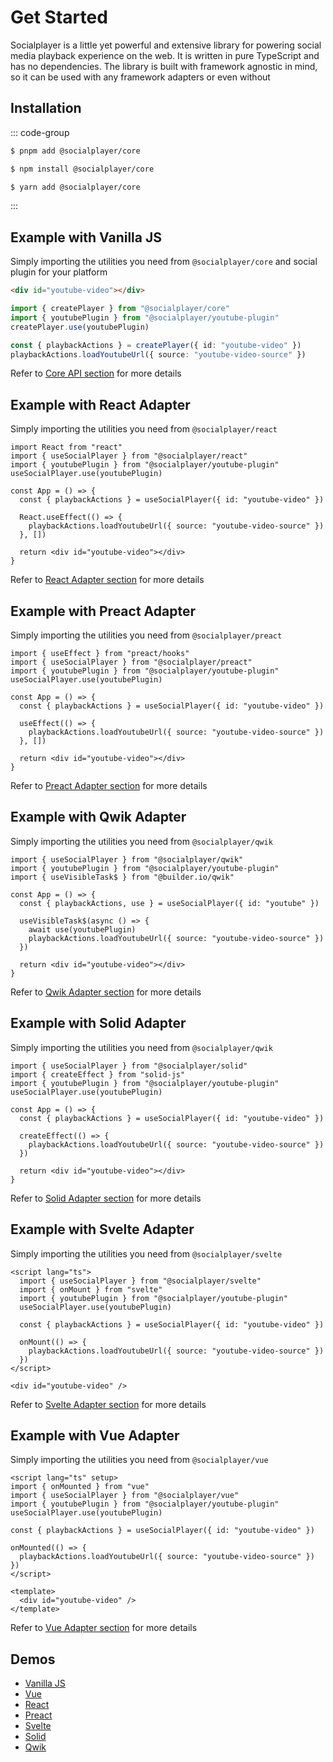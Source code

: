 # Get Started

Socialplayer is a little yet powerful and extensive library for powering social media playback experience on the web. It
is written in pure TypeScript and has no dependencies. The library is built with framework agnostic in mind, so it can
be used with any framework adapters or even without

## Installation

::: code-group

```sh [pnpm]
$ pnpm add @socialplayer/core
```

```sh [npm]
$ npm install @socialplayer/core
```

```sh [yarn]
$ yarn add @socialplayer/core
```

:::

## Example with Vanilla JS

Simply importing the utilities you need from `@socialplayer/core` and social plugin for your platform

```html
<div id="youtube-video"></div>
```

```ts
import { createPlayer } from "@socialplayer/core"
import { youtubePlugin } from "@socialplayer/youtube-plugin"
createPlayer.use(youtubePlugin)

const { playbackActions } = createPlayer({ id: "youtube-video" })
playbackActions.loadYoutubeUrl({ source: "youtube-video-source" })
```

Refer to [Core API section](/api/) for more details

## Example with React Adapter

Simply importing the utilities you need from `@socialplayer/react`

```tsx
import React from "react"
import { useSocialPlayer } from "@socialplayer/react"
import { youtubePlugin } from "@socialplayer/youtube-plugin"
useSocialPlayer.use(youtubePlugin)

const App = () => {
  const { playbackActions } = useSocialPlayer({ id: "youtube-video" })

  React.useEffect(() => {
    playbackActions.loadYoutubeUrl({ source: "youtube-video-source" })
  }, [])

  return <div id="youtube-video"></div>
}
```

Refer to [React Adapter section](/api/adapters/react) for more details

## Example with Preact Adapter

Simply importing the utilities you need from `@socialplayer/preact`

```tsx
import { useEffect } from "preact/hooks"
import { useSocialPlayer } from "@socialplayer/preact"
import { youtubePlugin } from "@socialplayer/youtube-plugin"
useSocialPlayer.use(youtubePlugin)

const App = () => {
  const { playbackActions } = useSocialPlayer({ id: "youtube-video" })

  useEffect(() => {
    playbackActions.loadYoutubeUrl({ source: "youtube-video-source" })
  }, [])

  return <div id="youtube-video"></div>
}
```

Refer to [Preact Adapter section](/api/adapters/preact) for more details

## Example with Qwik Adapter

Simply importing the utilities you need from `@socialplayer/qwik`

```tsx
import { useSocialPlayer } from "@socialplayer/qwik"
import { youtubePlugin } from "@socialplayer/youtube-plugin"
import { useVisibleTask$ } from "@builder.io/qwik"

const App = () => {
  const { playbackActions, use } = useSocialPlayer({ id: "youtube" })

  useVisibleTask$(async () => {
    await use(youtubePlugin)
    playbackActions.loadYoutubeUrl({ source: "youtube-video-source" })
  })

  return <div id="youtube-video"></div>
}
```

Refer to [Qwik Adapter section](/api/adapters/qwik) for more details

## Example with Solid Adapter

Simply importing the utilities you need from `@socialplayer/qwik`

```tsx
import { useSocialPlayer } from "@socialplayer/solid"
import { createEffect } from "solid-js"
import { youtubePlugin } from "@socialplayer/youtube-plugin"
useSocialPlayer.use(youtubePlugin)

const App = () => {
  const { playbackActions } = useSocialPlayer({ id: "youtube-video" })

  createEffect(() => {
    playbackActions.loadYoutubeUrl({ source: "youtube-video-source" })
  })

  return <div id="youtube-video"></div>
}
```

Refer to [Solid Adapter section](/api/adapters/solid) for more details

## Example with Svelte Adapter

Simply importing the utilities you need from `@socialplayer/svelte`

```svelte
<script lang="ts">
  import { useSocialPlayer } from "@socialplayer/svelte"
  import { onMount } from "svelte"
  import { youtubePlugin } from "@socialplayer/youtube-plugin"
  useSocialPlayer.use(youtubePlugin)

  const { playbackActions } = useSocialPlayer({ id: "youtube-video" })

  onMount(() => {
    playbackActions.loadYoutubeUrl({ source: "youtube-video-source" })
  })
</script>

<div id="youtube-video" />
```

Refer to [Svelte Adapter section](/api/adapters/svelte) for more details

## Example with Vue Adapter

Simply importing the utilities you need from `@socialplayer/vue`

```vue
<script lang="ts" setup>
import { onMounted } from "vue"
import { useSocialPlayer } from "@socialplayer/vue"
import { youtubePlugin } from "@socialplayer/youtube-plugin"
useSocialPlayer.use(youtubePlugin)

const { playbackActions } = useSocialPlayer({ id: "youtube-video" })

onMounted(() => {
  playbackActions.loadYoutubeUrl({ source: "youtube-video-source" })
})
</script>

<template>
  <div id="youtube-video" />
</template>
```

Refer to [Vue Adapter section](/api/adapters/vue) for more details

## Demos

- [Vanilla JS](/examples/vanilla)
- [Vue](/examples/vue)
- [React](/examples/react)
- [Preact](/examples/preact)
- [Svelte](/examples/svelte)
- [Solid](/examples/solid)
- [Qwik](/examples/qwik)
